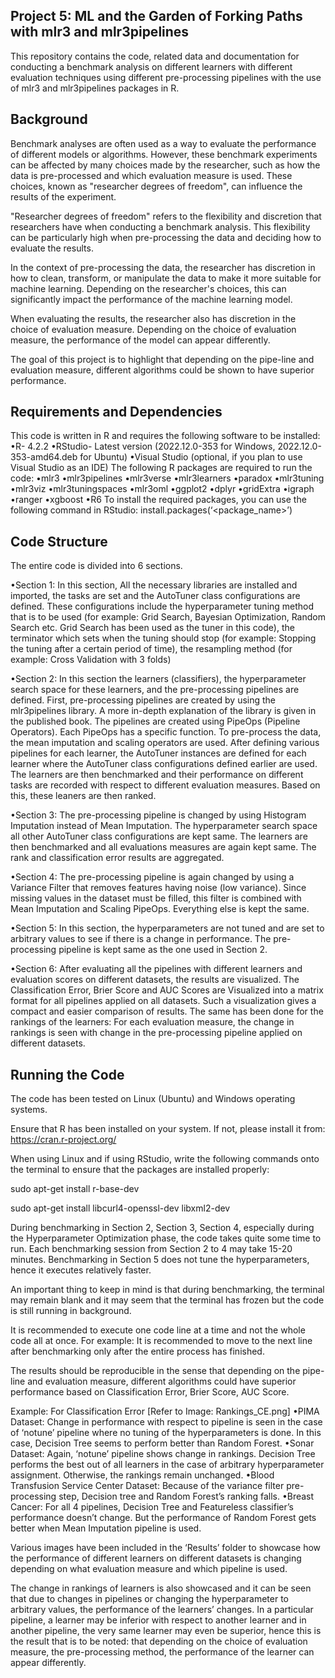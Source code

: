 ## Project 5: ML and the Garden of Forking Paths with mlr3 and mlr3pipelines

This repository contains the code, related data and documentation for conducting a benchmark analysis on different learners with different evaluation techniques using different pre-processing pipelines with the use of mlr3 and mlr3pipelines packages in R. 

## Background

Benchmark analyses are often used as a way to evaluate the performance of different models or algorithms. However, these benchmark experiments can be affected by many choices made by the researcher, such as how the data is pre-processed and which evaluation measure is used. These choices, known as "researcher degrees of freedom", can influence the results of the experiment. 

"Researcher degrees of freedom" refers to the flexibility and discretion that researchers have when conducting a benchmark analysis. This flexibility can be particularly high when pre-processing the data and deciding how to evaluate the results.

In the context of pre-processing the data, the researcher has discretion in how to clean, transform, or manipulate the data to make it more suitable for machine learning. Depending on the researcher's choices, this can significantly impact the performance of the machine learning model. 

When evaluating the results, the researcher also has discretion in the choice of evaluation measure. Depending on the choice of evaluation measure, the performance of the model can appear differently.

The goal of this project is to highlight that depending on the pipe-line and evaluation measure, different algorithms could be shown to have superior performance.

## Requirements and Dependencies

This code is written in R and requires the following software to be installed:  
•R- 4.2.2
•RStudio- Latest version (2022.12.0-353 for Windows, 2022.12.0-353-amd64.deb for Ubuntu)
•Visual Studio (optional, if you plan to use Visual Studio as an IDE) 
The following R packages are required to run the code:
•mlr3
•mlr3pipelines
•mlr3verse
•mlr3learners
•paradox
•mlr3tuning
•mlr3viz
•mlr3tuningspaces
•mlr3oml
•ggplot2
•dplyr
•gridExtra
•igraph
•ranger
•xgboost
•R6
To install the required packages, you can use the following command in RStudio:
install.packages(‘<package_name>’)

## Code Structure

The entire code is divided into 6 sections.

•Section 1: In this section, All the necessary libraries are installed and imported, the tasks are set and the AutoTuner class configurations are defined. These configurations include the hyperparameter tuning method that is to be used (for example: Grid Search, Bayesian Optimization, Random Search etc. Grid Search has been used as the tuner in this code), the terminator which sets when the tuning should stop (for example: Stopping the tuning after a certain period of time), the resampling method (for example: Cross Validation with 3 folds) 

•Section 2: In this section the learners (classifiers), the hyperparameter search space for these learners, and the pre-processing pipelines are defined. First, pre-processing pipelines are created by using the mlr3pipelines library. A more in-depth explanation of the library is given in the published book. The pipelines are created using PipeOps (Pipeline Operators). Each PipeOps has a specific function. To pre-process the data, the mean imputation and scaling operators are used. After defining various pipelines for each learner, the AutoTuner instances are defined for each learner where the AutoTuner class configurations defined earlier are used. The learners are then benchmarked and their performance on different tasks are recorded with respect to different evaluation measures. Based on this, these leaners are then ranked. 

•Section 3: The pre-processing pipeline is changed by using Histogram Imputation instead of Mean Imputation. The hyperparameter search space all other AutoTuner class configurations are kept same. The learners are then benchmarked and all evaluations measures are again kept same. The rank and classification error results are aggregated.

•Section 4: The pre-processing pipeline is again changed by using a Variance Filter that removes features having noise (low variance). Since missing values in the dataset must be filled, this filter is combined with Mean Imputation and Scaling PipeOps. Everything else is kept the same. 

•Section 5: In this section, the hyperparameters are not tuned and are set to arbitrary values to see if there is a change in performance. The pre-processing pipeline is kept same as the one used in Section 2.

•Section 6: After evaluating all the pipelines with different learners and evaluation scores on different datasets, the results are visualized. The Classification Error, Brier Score and AUC Scores are Visualized into a matrix format for all pipelines applied on all datasets. Such a visualization gives a compact and easier comparison of results. The same has been done for the rankings of the learners: For each evaluation measure, the change in rankings is seen with change in the pre-processing pipeline applied on different datasets. 

	
## Running the Code

The code has been tested on Linux (Ubuntu) and Windows operating systems.

Ensure that R has been installed on your system. If not, please install it from: https://cran.r-project.org/

When using Linux and if using RStudio, write the following commands onto the terminal to ensure that the packages are installed properly: 

sudo apt-get install r-base-dev

sudo apt-get install libcurl4-openssl-dev libxml2-dev


During benchmarking in Section 2, Section 3, Section 4, especially during the Hyperparameter Optimization phase, the code takes quite some time to run. Each benchmarking session from Section 2 to 4 may take 15-20 minutes. Benchmarking in Section 5 does not tune the hyperparameters, hence it executes relatively faster. 

An important thing to keep in mind is that during benchmarking, the terminal may remain blank and it may seem that the terminal has frozen but the code is still running in background. 

It is recommended to execute one code line at a time and not the whole code all at once. For example: It is recommended to move to the next line after benchmarking only after the entire process has finished.

The results should be reproducible in the sense that depending on the pipe-line and evaluation measure, different algorithms could have superior performance based on Classification Error, Brier Score, AUC Score.

Example: For Classification Error [Refer to Image: Rankings_CE.png] 
•PIMA Dataset: Change in performance with respect to pipeline is seen in the case of ‘notune’ pipeline where no tuning of the hyperparameters is done.  In this case, Decision Tree seems to perform better than Random Forest. 
•Sonar Dataset: Again, ‘notune’ pipeline shows change in rankings. Decision Tree performs the best out of all learners in the case of arbitrary hyperparameter assignment. Otherwise, the rankings remain unchanged. 
•Blood Transfusion Service Center Dataset: Because of the variance filter pre-processing step, Decision tree and Random Forest’s ranking falls. 
•Breast Cancer: For all 4 pipelines, Decision Tree and Featureless classifier’s performance doesn’t change. But the performance of Random Forest gets better when Mean Imputation pipeline is used. 

Various images have been included in the ‘Results’ folder to showcase how the performance of different learners on different datasets is changing depending on what evaluation measure and which pipeline is used.

The change in rankings of learners is also showcased and it can be seen that due to changes in pipelines or changing the hyperparameter to arbitrary values, the performance of the learners’ changes. In a particular pipeline, a learner may be inferior with respect to another learner and in another pipeline, the very same learner may even be superior, hence this is the result that is to be noted: that depending on the choice of evaluation measure, the pre-processing method, the performance of the learner can appear differently. 
